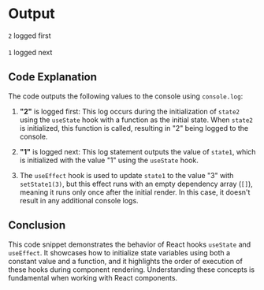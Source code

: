 # Output
`2` logged first  
<br>
`1` logged next



## Code Explanation

The code outputs the following values to the console using `console.log`:

1. **"2"** is logged first: This log occurs during the initialization of `state2` using the `useState` hook with a function as the initial state. When `state2` is initialized, this function is called, resulting in "2" being logged to the console.

2. **"1"** is logged next: This log statement outputs the value of `state1`, which is initialized with the value "1" using the `useState` hook.

3. The `useEffect` hook is used to update `state1` to the value "3" with `setState1(3)`, but this effect runs with an empty dependency array (`[]`), meaning it runs only once after the initial render. In this case, it doesn't result in any additional console logs.

## Conclusion

This code snippet demonstrates the behavior of React hooks `useState` and `useEffect`. It showcases how to initialize state variables using both a constant value and a function, and it highlights the order of execution of these hooks during component rendering. Understanding these concepts is fundamental when working with React components.
